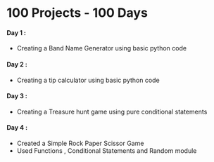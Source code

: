 # 100 Projects - 100 Days
#### Day 1 : 
  * Creating a Band Name Generator using basic python code
#### Day 2 : 
  * Creating a tip calculator using basic python code 
#### Day 3 : 
  * Creating a Treasure hunt game using pure conditional statements
#### Day 4 : 
  * Created a Simple Rock Paper Scissor Game 
  * Used Functions , Conditional Statements and Random module
